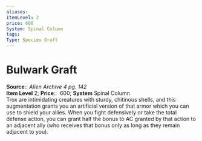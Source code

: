 ```yaml
---
aliases: 
ItemLevel: 2
price: 600
System: Spinal Column 
tags: 
Type: Species Graft
---
```


# Bulwark Graft

**Source**:: _Alien Archive 4 pg. 142_  
**Item Level** 2;
**Price**::  600; **System** Spinal Column  
Trox are intimidating creatures with sturdy, chitinous shells, and this augmentation grants you an artificial version of that armor which you can use to shield your allies. When you fight defensively or take the total defense action, you can grant half the bonus to AC granted by that action to an adjacent ally (who receives that bonus only as long as they remain adjacent to you).
